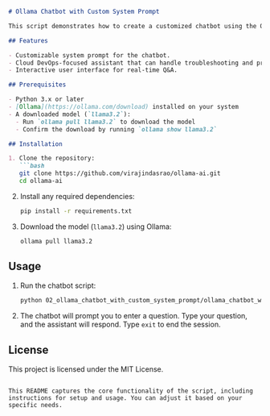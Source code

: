 ```markdown
# Ollama Chatbot with Custom System Prompt

This script demonstrates how to create a customized chatbot using the Ollama framework with a specific system prompt. The chatbot is tailored for answering questions about cloud DevOps, providing advice, and troubleshooting problems related to this domain.

## Features

- Customizable system prompt for the chatbot.
- Cloud DevOps-focused assistant that can handle troubleshooting and provide advice.
- Interactive user interface for real-time Q&A.

## Prerequisites

- Python 3.x or later
- [Ollama](https://ollama.com/download) installed on your system
- A downloaded model (`llama3.2`):
  - Run `ollama pull llama3.2` to download the model
  - Confirm the download by running `ollama show llama3.2`

## Installation

1. Clone the repository:
   ```bash
   git clone https://github.com/virajindasrao/ollama-ai.git
   cd ollama-ai
   ```

2. Install any required dependencies:
   ```bash
   pip install -r requirements.txt
   ```

3. Download the model (`llama3.2`) using Ollama:
   ```bash
   ollama pull llama3.2
   ```

## Usage

1. Run the chatbot script:
   ```bash
   python 02_ollama_chatbot_with_custom_system_prompt/ollama_chatbot_with_custom_system_prompt.py
   ```

2. The chatbot will prompt you to enter a question. Type your question, and the assistant will respond. Type `exit` to end the session.

## License

This project is licensed under the MIT License.
```

This README captures the core functionality of the script, including instructions for setup and usage. You can adjust it based on your specific needs.